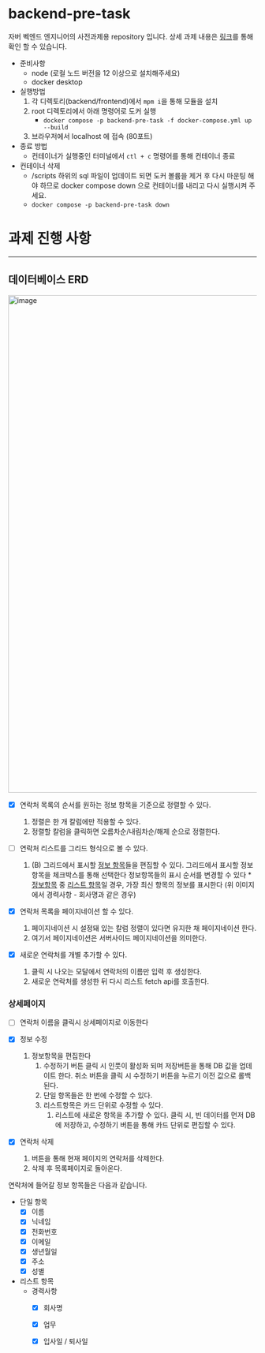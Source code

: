 # backend-pre-task
자버 벡엔드 엔지니어의 사전과제용 repository 입니다.
상세 과제 내용은 [링크](https://www.notion.so/jober/BE-f23a44962dcd48a69e5fb4fa62e26e29)를 통해 확인 할 수 있습니다.

- 준비사항
  - node (로컬 노드 버전을 12 이상으로 설치해주세요)
  - docker desktop
- 실행방법
  1. 각 디렉토리(backend/frontend)에서 `mpm i`을 통해 모듈을 설치
  2. root 디렉토리에서 아래 명령어로 도커 실행
     -  `docker compose -p backend-pre-task -f docker-compose.yml up --build`
  3. 브라우저에서 localhost 에 접속 (80포트) 
- 종료 방법
  - 컨테이너가 실행중인 터미널에서 `ctl + c` 명령어를 통해 컨테이너 종료
- 컨테이너 삭제
  - /scripts 하위의 sql 파일이 업데이트 되면 도커 볼륨을 제거 후 다시 마운팅 해야 하므로 docker compose down 으로 컨테이너를 내리고 다시 실행시켜 주세요.  
  - `docker compose -p backend-pre-task down`




# 과제 진행 사항
-----

## 데이터베이스 ERD
<img width="1009" alt="image" src="https://github.com/realslimtaek/backend-pre-task/assets/89964264/a5fe3708-fba8-4096-a232-2a582abdbd13">

  
- [x] 연락처 목록의 순서를 원하는 정보 항목을 기준으로 정렬할 수 있다.
  1. 정렬은 한 개 칼럼에만 적용할 수 있다.
  2. 정렬할 칼럼을 클릭하면 오름차순/내림차순/해제 순으로 정렬한다.
  
- [ ] 연락처 리스트를 그리드 형식으로 볼 수 있다.
  1. (B) 그리드에서 표시할 [정보 항목](https://www.notion.so/BE-f23a44962dcd48a69e5fb4fa62e26e29?pvs=21)들을 편집할 수 있다.
     그리드에서 표시할 정보항목을 체크박스를 통해 선택한다
     정보항목들의 표시 순서를 변경할 수 있다
     *[정보항목](https://www.notion.so/BE-f23a44962dcd48a69e5fb4fa62e26e29?pvs=21) 중 [리스트 항목](https://www.notion.so/BE-f23a44962dcd48a69e5fb4fa62e26e29?pvs=21)일 경우, 가장 최신 항목의 정보를 표시한다 (위 이미지에서 경력사항 - 회사명과 같은 경우)

- [x] 연락처 목록을 페이지네이션 할 수 있다.
  1. 페이지네이션 시 설정돼 있는 칼럼 정렬이 있다면 유지한 채 페이지네이션 한다.
  2. 여기서 페이지네이션은 서버사이드 페이지네이션을 의미한다.

- [x] 새로운 연락처를 개별 추가할 수 있다.
  1. 클릭 시 나오는 모달에서 연락처의 이름만 입력 후 생성한다.
  2. 새로운 연락처를 생성한 뒤 다시 리스트 fetch api를 호출한다.

### 상세페이지
- [ ] 연락처 이름을 클릭시 상세페이지로 이동한다
  

- [x] 정보 수정
  1. 정보항목을 편집한다
     1. 수정하기 버튼 클릭 시 인풋이 활성화 되며 저장버튼을 통해 DB 값을 업데이트 한다. 취소 버튼을 클릭 시 수정하기 버튼을 누르기 이전 값으로 롤백된다.
     2. 단일 항목들은 한 번에 수정할 수 있다.
     3. 리스트항목은 카드 단위로 수정할 수 있다.
        1. 리스트에 새로운 항목을 추가할 수 있다. 클릭 시, 빈 데이터를 먼저 DB에 저장하고, 수정하기 버튼을 통해 카드 단위로 편집할 수 있다.

- [x] 연락처 삭제
  1. 버튼을 통해 현재 페이지의 연락처를 삭제한다.
  2. 삭제 후 목록페이지로 돌아온다.


연락처에 들어갈 정보 항목들은 다음과 같습니다.

- 단일 항목
  - [x] 이름
  - [x] 닉네임
  - [x] 전화번호
  - [X] 이메일
  - [X] 생년월일
  - [X] 주소
  - [x] 성별
- 리스트 항목
  - 경력사항
    - [x] 회사명
    - [x] 업무
    - [x] 입사일 / 퇴사일

